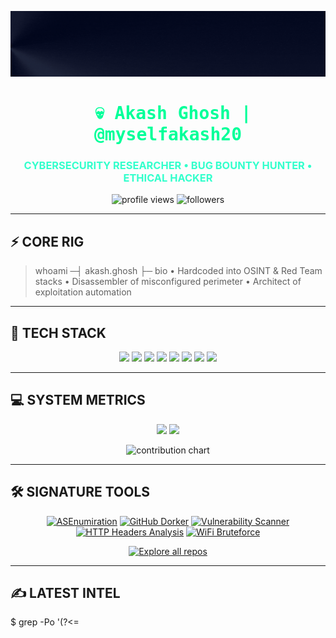 ![Banner](https://github.com/myselfakash20/myselfakash20/blob/main/Akash%20Ghosh%20%20%40myselfakash20.gif)

<h1 align="center" style="font-family: monospace; color: #00ff99;"> 💀 Akash Ghosh | @myselfakash20 </h1>
<h3 align="center" style="color: #33ffcc;">CYBERSECURITY RESEARCHER • BUG BOUNTY HUNTER • ETHICAL HACKER</h3>

<p align="center">
<img src="https://komarev.com/ghpvc/?username=myselfakash20&label=IMPOSTERS+DETECTED&color=purple&style=plastic" alt="profile views" />
<img src="https://img.shields.io/github/followers/myselfakash20?label=Followers&style=social" alt="followers" />
</p>

---

## ⚡ CORE RIG

> whoami ─┤ akash.ghosh ├─ bio • Hardcoded into OSINT & Red Team stacks • Disassembler of misconfigured perimeter • Architect of exploitation automation



---

## 🧬 TECH STACK

<p align="center">
<img src="https://img.shields.io/badge/Python-%23007ACC.svg?style=for-the-badge&logo=python&logoColor=white" />
<img src="https://img.shields.io/badge/Go-%2300ADD8.svg?style=for-the-badge&logo=go&logoColor=white" />
<img src="https://img.shields.io/badge/Rust-%23000000.svg?style=for-the-badge&logo=rust&logoColor=white" />
<img src="https://img.shields.io/badge/Bash-%23121011.svg?style=for-the-badge&logo=gnu-bash&logoColor=white" />
<img src="https://img.shields.io/badge/Kali_Linux-%23557C94.svg?style=for-the-badge&logo=kali-linux&logoColor=white" />
<img src="https://img.shields.io/badge/BurpSuite-%23F24E1E.svg?style=for-the-badge&logo=burp-suite&logoColor=white" />
<img src="https://img.shields.io/badge/Nmap-%230040FF.svg?style=for-the-badge&logo=nmap&logoColor=white" />
<img src="https://img.shields.io/badge/Docker-%232496ED.svg?style=for-the-badge&logo=docker&logoColor=white" />
</p>

---

## 💻 SYSTEM METRICS

<p align="center">
<img src="https://github-readme-stats.vercel.app/api?username=myselfakash20&theme=vision-friendly-dark&show_icons=true&hide_border=true" width="45%" />
<img src="https://github-readme-streak-stats.herokuapp.com/?user=myselfakash20&theme=vision-friendly-dark&hide_border=true" width="45%" />
</p>

<p align="center">
<img src="https://ghchart.rshah.org/myselfakash20" alt="contribution chart" />
</p>

---

## 🛠 SIGNATURE TOOLS

<p align="center">
<a href="https://github.com/myselfakash20/ASEnumiration"><img src="https://img.shields.io/badge/ASEnumiration-🔍%20Recon-brightgreen?style=for-the-badge&logo=linux&logoColor=white" alt="ASEnumiration" /></a>
<a href="https://github.com/myselfakash20/Github_Dorker"><img src="https://img.shields.io/badge/Github_Dorker-🕵️‍♂️%20Secrets-yellow?style=for-the-badge&logo=github&logoColor=white" alt="GitHub Dorker" /></a>
<a href="https://github.com/myselfakash20/vulnerability_scan"><img src="https://img.shields.io/badge/Vuln_Scanner-⚡%20Auto-red?style=for-the-badge&logo=gnu-bash&logoColor=white" alt="Vulnerability Scanner" /></a>
<a href="https://github.com/myselfakash20/http-headers-analysis"><img src="https://img.shields.io/badge/HTTP_Headers-📡%20Inspector-blue?style=for-the-badge&logo=firefox-browser&logoColor=white" alt="HTTP Headers Analysis" /></a>
<a href="https://github.com/myselfakash20/wifi-bruteforce"><img src="https://img.shields.io/badge/WiFi-BRUTEFORCE-black?style=for-the-badge&logo=wifi&logoColor=white" alt="WiFi Bruteforce" /></a>
</p>

<p align="center">
<a href="https://github.com/myselfakash20?tab=repositories"><img src="https://img.shields.io/badge/<< EXPLORE ALL REPOS >>-➡️%20GitHub-darkmagenta?style=for-the-badge&logo=github&logoColor=white" alt="Explore all repos" /></a>
</p>

---

## ✍️ LATEST INTEL

$ grep -Po '(?<=<item><title>)[^<]+' <(curl -s https://medium.com/feed/@myselfakash20) | head -n 5 | sed 's/^/ • /'

<!-- BLOG-POST-LIST:START -->
<!-- BLOG-POST-LIST:END -->

_Read more on_ [📰 Medium](https://medium.com/@myselfakash20)

---

## 🌐 CONNECTIVITY

<p align="center">
<a href="https://vulnvault.online"><img src="https://img.shields.io/badge/WEBSITE-VULNVAULT-teal?style=for-the-badge&logo=none&logoColor=white" /></a>
<a href="https://x.com/myselfakash20"><img src="https://img.shields.io/badge/X•TWITTER-cyan?style=for-the-badge&logo=twitter&logoColor=white" /></a>
<a href="https://linkedin.com/in/akash-ghosh-145bb61b5/"><img src="https://img.shields.io/badge/LINKEDIN-darkblue?style=for-the-badge&logo=linkedin&logoColor=white" /></a>
<a href="https://bugcrowd.com/myselfakash20"><img src="https://img.shields.io/badge/BUGCROWD-darkorange?style=for-the-badge&logo=bugcrowd&logoColor=white" /></a>
<a href="https://medium.com/@myselfakash20"><img src="https://img.shields.io/badge/MEDIUM-darkgray?style=for-the-badge&logo=medium&logoColor=white" /></a>
</p>